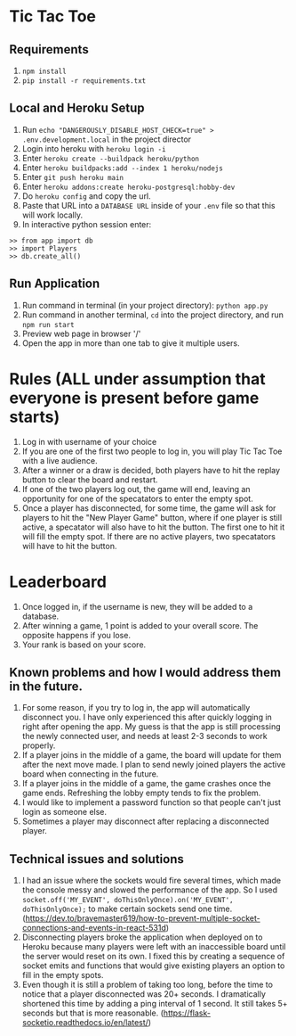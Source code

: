 # Tic Tac Toe 

## Requirements
1. `npm install`
2. `pip install -r requirements.txt`

## Local and Heroku Setup
1. Run `echo "DANGEROUSLY_DISABLE_HOST_CHECK=true" > .env.development.local` in the project director
2. Login into heroku with `heroku login -i` 
3. Enter `heroku create --buildpack heroku/python`
4. Enter `heroku buildpacks:add --index 1 heroku/nodejs`
5. Enter `git push heroku main`
6. Enter `heroku addons:create heroku-postgresql:hobby-dev`
7. Do `heroku config` and copy the url.
8. Paste that URL into a `DATABASE URL` inside of your `.env` file so that this will work locally.
9. In interactive python session enter:
```
>> from app import db
>> import Players
>> db.create_all()
```

## Run Application
1. Run command in terminal (in your project directory): `python app.py`
2. Run command in another terminal, `cd` into the project directory, and run `npm run start`
3. Preview web page in browser '/'
4. Open the app in more than one tab to give it multiple users.

# Rules (ALL under assumption that everyone is present before game starts)
1. Log in with username of your choice
2. If you are one of the first two people to log in, you will play Tic Tac Toe with a live audience.
3. After a winner or a draw is decided, both players have to hit the replay button to clear the board and restart.
4. If one of the two players log out, the game will end, leaving an opportunity for one of the specatators to enter the empty spot.
5. Once a player has disconnected, for some time, the game will ask for players to hit the "New Player Game" button, where if one player is still active, a specatator will also have to hit the button. The first one to hit it will fill the empty spot. If there are no active players, two specatators will have to hit the button.

# Leaderboard
1. Once logged in, if the username is new, they will be added to a database.
2. After winning a game, 1 point is added to your overall score. The opposite happens if you lose.
3. Your rank is based on your score.

## Known problems and how I would address them in the future. 
1. For some reason, if you try to log in, the app will automatically disconnect you. I have only experienced this after quickly logging in right after opening the app. My guess is that the app is still processing the newly connected user, and needs at least 2-3 seconds to work properly.
2. If a player joins in the middle of a game, the board will update for them after the next move made. I plan to send newly joined players the active board when connecting in the future.
3. If a player joins in the middle of a game, the game crashes once the game ends. Refreshing the lobby empty tends to fix the problem.
4. I would like to implement a password function so that people can't just login as someone else.
5. Sometimes a player may disconnect after replacing a disconnected player.

## Technical issues and solutions
1. I had an issue where the sockets would fire several times, which made the console messy and slowed the performance of the app. So I used `socket.off('MY_EVENT', doThisOnlyOnce).on('MY_EVENT', doThisOnlyOnce);` to make certain sockets send one time. (https://dev.to/bravemaster619/how-to-prevent-multiple-socket-connections-and-events-in-react-531d)
2. Disconnecting players broke the application when deployed on to Heroku because many players were left with an inaccessible board until the server would reset on its own. I fixed this by creating a sequence of socket emits and functions that would give existing players an option to fill in the empty spots.
3. Even though it is still a problem of taking too long, before the time to notice that a player disconnected was 20+ seconds. I dramatically shortened this time by adding a ping interval of 1 second. It still takes 5+ seconds but that is more reasonable. (https://flask-socketio.readthedocs.io/en/latest/)
